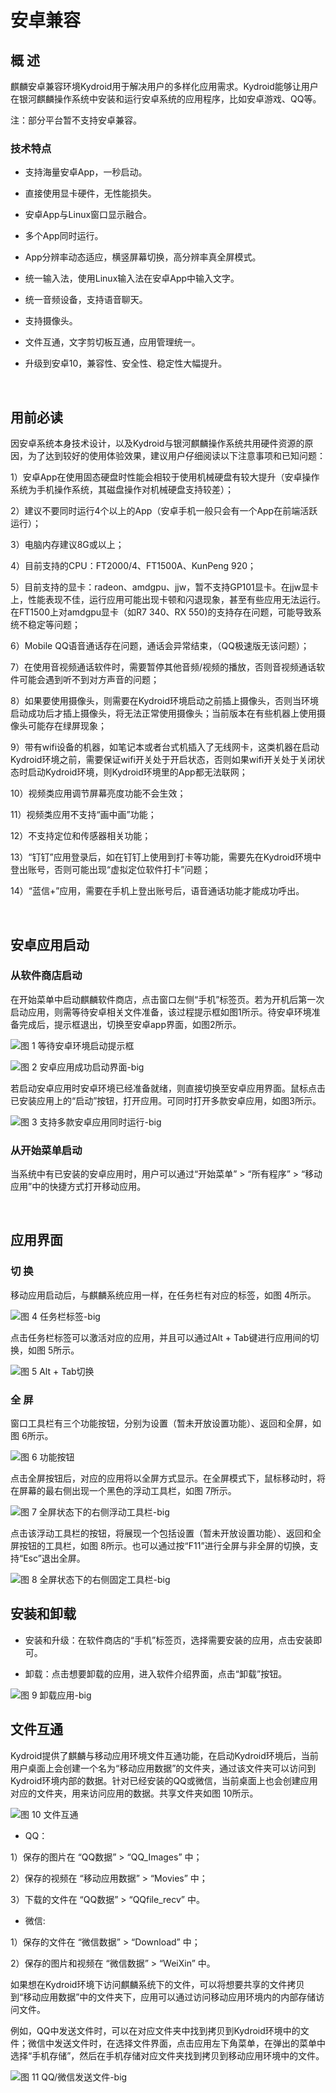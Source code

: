# 安卓兼容
## 概 述
麒麟安卓兼容环境Kydroid用于解决用户的多样化应用需求。Kydroid能够让用户在银河麒麟操作系统中安装和运行安卓系统的应用程序，比如安卓游戏、QQ等。

注：部分平台暂不支持安卓兼容。

### 技术特点
- 支持海量安卓App，一秒启动。

- 直接使用显卡硬件，无性能损失。

- 安卓App与Linux窗口显示融合。

- 多个App同时运行。

- App分辨率动态适应，横竖屏幕切换，高分辨率真全屏模式。

- 统一输入法，使用Linux输入法在安卓App中输入文字。

- 统一音频设备，支持语音聊天。

- 支持摄像头。

- 文件互通，文字剪切板互通，应用管理统一。

- 升级到安卓10，兼容性、安全性、稳定性大幅提升。

<br>

## 用前必读
因安卓系统本身技术设计，以及Kydroid与银河麒麟操作系统共用硬件资源的原因，为了达到较好的使用体验效果，建议用户仔细阅读以下注意事项和已知问题：

1）安卓App在使用固态硬盘时性能会相较于使用机械硬盘有较大提升（安卓操作系统为手机操作系统，其磁盘操作对机械硬盘支持较差）；

2）建议不要同时运行4个以上的App（安卓手机一般只会有一个App在前端活跃运行）；

3）电脑内存建议8G或以上；

4）目前支持的CPU：FT2000/4、FT1500A、KunPeng 920；

5）目前支持的显卡：radeon、amdgpu、jjw，暂不支持GP101显卡。在jjw显卡上，性能表现不佳，运行应用可能出现卡顿和闪退现象，甚至有些应用无法运行。在FT1500上对amdgpu显卡（如R7 340、RX 550)的支持存在问题，可能导致系统不稳定等问题；

6）Mobile QQ语音通话存在问题，通话会异常结束，（QQ极速版无该问题）；

7）在使用音视频通话软件时，需要暂停其他音频/视频的播放，否则音视频通话软件可能会遇到听不到对方声音的问题；

8）如果要使用摄像头，则需要在Kydroid环境启动之前插上摄像头，否则当环境启动成功后才插上摄像头，将无法正常使用摄像头；当前版本在有些机器上使用摄像头可能存在绿屏现象；

9）带有wifi设备的机器，如笔记本或者台式机插入了无线网卡，这类机器在启动Kydroid环境之前，需要保证wifi开关处于开启状态，否则如果wifi开关处于关闭状态时启动Kydroid环境，则Kydroid环境里的App都无法联网；

10）视频类应用调节屏幕亮度功能不会生效；

11）视频类应用不支持“画中画”功能；

12）不支持定位和传感器相关功能；

13）“钉钉”应用登录后，如在钉钉上使用到打卡等功能，需要先在Kydroid环境中登出账号，否则可能出现“虚拟定位软件打卡”问题；

14）“蓝信+”应用，需要在手机上登出账号后，语音通话功能才能成功呼出。

<br>

## 安卓应用启动
### 从软件商店启动
在开始菜单中启动麒麟软件商店，点击窗口左侧“手机”标签页。若为开机后第一次启动应用，则需等待安卓相关文件准备，该过程提示框如图1所示。待安卓环境准备完成后，提示框退出，切换至安卓app界面，如图2所示。

![图 1 等待安卓环境启动提示框](image/1.png)

![图 2 安卓应用成功启动界面-big](image/2.png)

若启动安卓应用时安卓环境已经准备就绪，则直接切换至安卓应用界面。鼠标点击已安装应用上的“启动”按钮，打开应用。可同时打开多款安卓应用，如图3所示。

![图 3 支持多款安卓应用同时运行-big](image/3.png)

### 从开始菜单启动
当系统中有已安装的安卓应用时，用户可以通过“开始菜单” > “所有程序” > “移动应用”中的快捷方式打开移动应用。

<br>

## 应用界面
### 切 换
移动应用启动后，与麒麟系统应用一样，在任务栏有对应的标签，如图 4所示。

![图 4 任务栏标签-big](image/4.png)

点击任务栏标签可以激活对应的应用，并且可以通过Alt + Tab键进行应用间的切换，如图 5所示。

![图 5 Alt + Tab切换](image/5.png)

### 全 屏
窗口工具栏有三个功能按钮，分别为设置（暂未开放设置功能）、返回和全屏，如图 6所示。

![图 6 功能按钮](image/6.png)

点击全屏按钮后，对应的应用将以全屏方式显示。在全屏模式下，鼠标移动时，将在屏幕的最右侧出现一个黑色的浮动工具栏，如图 7所示。

![图 7 全屏状态下的右侧浮动工具栏-big](image/7.png)

点击该浮动工具栏的按钮，将展现一个包括设置（暂未开放设置功能）、返回和全屏按钮的工具栏，如图 8所示。也可以通过按“F11”进行全屏与非全屏的切换，支持“Esc”退出全屏。

![图 8 全屏状态下的右侧固定工具栏-big](image/8.png)
<br>

## 安装和卸载
- 安装和升级：在软件商店的“手机”标签页，选择需要安装的应用，点击安装即可。

- 卸载：点击想要卸载的应用，进入软件介绍界面，点击“卸载”按钮。

![图 9 卸载应用-big](image/9.png)
<br>

## 文件互通
Kydroid提供了麒麟与移动应用环境文件互通功能，在启动Kydroid环境后，当前用户桌面上会创建一个名为“移动应用数据”的文件夹，通过该文件夹可以访问到Kydroid环境内部的数据。针对已经安装的QQ或微信，当前桌面上也会创建应用对应的文件夹，用来访问应用的数据。共享文件夹如图 10所示。

![图 10 文件互通](image/10.png)

* QQ：

1）保存的图片在 “QQ数据” > “QQ_Images” 中；

2）保存的视频在 “移动应用数据” > “Movies” 中；

3）下载的文件在 “QQ数据” > “QQfile_recv” 中。

* 微信:

1）保存的文件在 “微信数据” > “Download” 中；

2）保存的图片和视频在 “微信数据” > “WeiXin” 中。

如果想在Kydroid环境下访问麒麟系统下的文件，可以将想要共享的文件拷贝到“移动应用数据”中的文件夹下，应用可以通过访问移动应用环境内的内部存储访问文件。

例如，QQ中发送文件时，可以在对应文件夹中找到拷贝到Kydroid环境中的文件；微信中发送文件时，在选择文件界面，点击应用左下角菜单，在弹出的菜单中选择“手机存储”，然后在手机存储对应文件夹找到拷贝到移动应用环境中的文件。

![图 11 QQ/微信发送文件-big](image/11.png)

